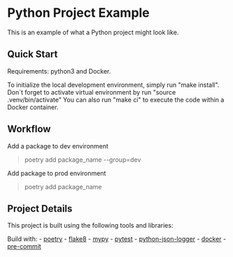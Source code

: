 # Python Project Example

This is an example of what a Python project might look like.

## Quick Start

Requirements: python3 and Docker.

To initialize the local development environment, simply run "make install".
Don`t forget to activate virtual environment by run "source .venv/bin/activate"
You can also run "make ci" to execute the code within a Docker container.

## Workflow

Add a package to dev environment
> poetry add package_name --group=dev

Add package to prod environment
> poetry add package_name

## Project Details

This project is built using the following tools and libraries:

Build with:
    - [poetry](https://python-poetry.org)
    - [flake8](https://flake8.pycqa.org/en/latest/)
    - [mypy](https://mypy-lang.org/)
    - [pytest](https://docs.pytest.org/en/7.4.x/)
    - [python-json-logger](https://pypi.org/project/python-json-logger/)
    - [docker](https://docs.docker.com/)
    - [pre-commit](https://pre-commit.com/)
